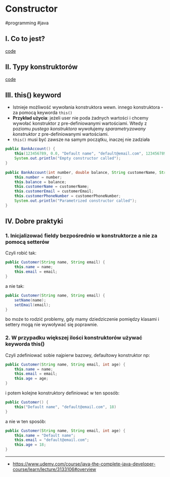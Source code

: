 # Constructor
#programming #java 

## I. Co to jest?
[code](https://github.com/bojan-wik/SeleniumWithJavaCourse/blob/master/src/Chapter31_CoreJava2/c_Constructors1.java)

## II. Typy konstruktorów
[code](https://github.com/bojan-wik/SeleniumWithJavaCourse/blob/master/src/Chapter31_CoreJava2/c_Constructors2.java)

## III. this() keyword
- Istnieje możliwość wywołania konstruktora wewn. innego konstruktora - za pomocą keyworda `this()`
- **Przykład użycia**: jeżeli user nie poda żadnych wartości i chcemy wywołać konstruktor z pre-definiowanymi wartościami. Wtedy z poziomu *pustego konstruktora* wywołujemy *sparametryzowany konstruktor* z pre-definiowanymi wartościami.
- `this()` musi być zawsze na samym początku, inaczej nie zadziała

```java
public BankAccount() {  
    this(123456789, 0.0, "Default name", "default@email.com", 123456789);  
    System.out.println("Empty constructor called");  
}  
  
public BankAccount(int number, double balance, String customerName, String customerEmail, int customerPhoneNumber) {    
    this.number = number;  
    this.balance = balance;  
    this.customerName = customerName;  
    this.customerEmail = customerEmail;  
    this.customerPhoneNumber = customerPhoneNumber;  
    System.out.println("Parametrized constructor called");
}
```

## IV. Dobre praktyki

### 1. Inicjalizować fieldy bezpośrednio w konstruktorze a nie za pomocą setterów 
Czyli robić tak:
```java
public Customer(String name, String email) {
	this.name = name;
	this.email = email;
}
```
a nie tak:
```java
public Customer(String name, String email) {
	setName(name);
	setEmail(email);
}
```
bo może to rodzić problemy, gdy mamy dziedziczenie pomiędzy klasami i settery mogą nie wywoływać się poprawnie.

### 2. W przypadku większej ilości konstruktorów używać keyworda this()
Czyli zdefiniować sobie najpierw bazowy, defaultowy konstruktor np:
```java
public Customer(String name, String email, int age) {
	this.name = name;
	this.email = email;
	this.age = age;
}
```
i potem kolejne konstruktory definiować w ten sposób:
```java
public Customer() {
	this("Default name", "default@email.com", 18)
}
```
a nie w ten sposób:
```java
public Customer(String name, String email, int age) {
	this.name = "Default name";
	this.email = "default@email.com";
	this.age = 18;
}
```

---
- https://www.udemy.com/course/java-the-complete-java-developer-course/learn/lecture/3133106#overview